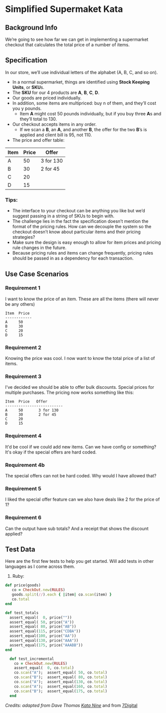 # Simplified Supermaket Kata

## Background Info
We’re going to see how far we can get in implementing a supermarket checkout that calculates the total price of a number of items.  

## Specification
In our store, we’ll use individual letters of the alphabet (A, B, C, and so on).  

- In a normal supermarket, things are identified using **Stock Keeping Units**, or **SKU**s.  
- The **SKU** for our 4 products are **A**, **B**, **C**, **D**.
- Our goods are priced individually.  
- In addition, some items are multipriced: buy n of them, and they’ll cost you y pounds.  
  - Item **A** might cost 50 pounds individually, but if you buy three **A**s and they’ll total to 130. 
- Our checkout accepts items in any order.
  - If we scan a **B**, an **A**, and another **B**, the offer for the two **B**’s is applied and client bill is 95, not 110.
- The price and offer table:  


|Item | Price | Offer      |
|-----|-------|------------|
|A    | 50    | 3 for 130  |
|B    | 30    | 2 for 45   |
|C    | 20    |            |
|D    | 15    |            | 


### Tips:
- The interface to your checkout can be anything you like but we’d suggest passing in a string of SKUs to begin with.  
- The challenge lies in the fact the specification doesn’t mention the format of the pricing rules. How can we decouple the system so the checkout doesn’t know about particular items and their pricing strategies?
- Make sure the design is easy enough to allow for item prices and pricing rule changes in the future.
- Because pricing rules and items can change frequently, pricing rules should be passed in as a dependency for each transaction.

## Use Case Scenarios

### Requirement 1
I want to know the price of an item. These are all the items (there will never be any others)
```
Item  Price  
------------
A     50      
B     30     
C     20
D     15
```

### Requirement 2
Knowing the price was cool. I now want to know the total price of a list of items.

### Requirement 3
I've decided we should be able to offer bulk discounts. Special prices for multiple purchases.
The pricing now works something like this:

```
Item  Price   Offer
--------------------------
A     50       3 for 130
B     30       2 for 45
C     20
D     15
```

### Requirement 4
It'd be cool if we could add new items. Can we have config or something? 
It's okay if the special offers are hard coded.

### Requirement 4b
The special offers can not be hard coded. Why would I have allowed that?

### Requirement 5
I liked the special offer feature can we also have deals like 2 for the price of 1?

### Requirement 6
Can the output have sub totals? And a receipt that shows the discount applied?

## Test Data
Here are the first few tests to help you get started. Will add tests in other languages as I come across them.

1. Ruby:
```ruby
def price(goods)
   co = CheckOut.new(RULES)
   goods.split(//).each { |item| co.scan(item) }
   co.total
end

def test_totals
  assert_equal(  0, price(""))
  assert_equal( 50, price("A"))
  assert_equal( 80, price("AB"))
  assert_equal(115, price("CDBA"))
  assert_equal(100, price("AA"))
  assert_equal(130, price("AAA"))
  assert_equal(175, price("AAABB"))
end

  def test_incremental
    co = CheckOut.new(RULES)
    assert_equal(  0, co.total)
    co.scan("A");  assert_equal( 50, co.total)
    co.scan("B");  assert_equal( 80, co.total)
    co.scan("A");  assert_equal(130, co.total)
    co.scan("A");  assert_equal(160, co.total)
    co.scan("B");  assert_equal(175, co.total)
  end
```


_Credits: adapted from Dave Thomas [Kata Nine](http://codekata.pragprog.com/2007/01/kata_nine_back_.html)_ and from [7Digital](https://github.com/7digital/kata-checkout)
